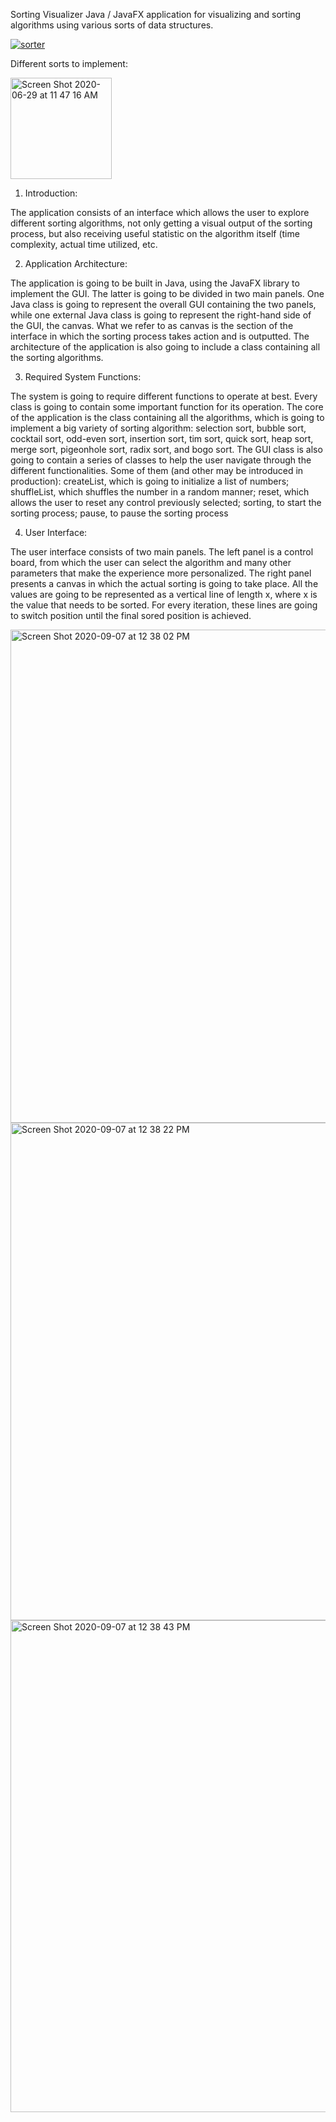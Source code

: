 Sorting Visualizer
Java / JavaFX application for visualizing and sorting algorithms using various sorts of data structures.

 [
![sorter](https://user-images.githubusercontent.com/51719874/86028837-67a73880-ba00-11ea-8c28-e0b35af58c1e.gif)
](url)

Different sorts to implement:

<img width="162" alt="Screen Shot 2020-06-29 at 11 47 16 AM" src="https://user-images.githubusercontent.com/51719874/86027165-5c530d80-b9fe-11ea-9de9-419b172bb5f2.png">

1. Introduction:

The application consists of an interface which allows the user to explore different sorting
algorithms, not only getting a visual output of the sorting process, but also receiving useful
statistic on the algorithm itself (time complexity, actual time utilized, etc.

2. Application Architecture:

The application is going to be built in Java, using the JavaFX library to implement the GUI. The
latter is going to be divided in two main panels. One Java class is going to represent the overall
GUI containing the two panels, while one external Java class is going to represent the right-hand
side of the GUI, the canvas. What we refer to as canvas is the section of the interface in which
the sorting process takes action and is outputted. The architecture of the application is also going
to include a class containing all the sorting algorithms.

3. Required System Functions:

The system is going to require different functions to operate at best. Every class is going to
contain some important function for its operation.
The core of the application is the class containing all the algorithms, which is going to
implement a big variety of sorting algorithm: selection sort, bubble sort, cocktail sort, odd-even
sort, insertion sort, tim sort, quick sort, heap sort, merge sort, pigeonhole sort, radix sort, and
bogo sort.
The GUI class is also going to contain a series of classes to help the user navigate through the
different functionalities. Some of them (and other may be introduced in production): createList,
which is going to initialize a list of numbers; shuffleList, which shuffles the number in a random
manner; reset, which allows the user to reset any control previously selected; sorting, to start the
sorting process; pause, to pause the sorting process

4. User Interface:

The user interface consists of two main panels. The left panel is a control board, from which the
user can select the algorithm and many other parameters that make the experience more
personalized. The right panel presents a canvas in which the actual sorting is going to take place.
All the values are going to be represented as a vertical line of length x, where x is the value that
needs to be sorted. For every iteration, these lines are going to switch position until the final
sored position is achieved.


<img width="789" alt="Screen Shot 2020-09-07 at 12 38 02 PM" src="https://user-images.githubusercontent.com/51719874/92406873-24a3c880-f107-11ea-963a-23be5a5fa527.png">

<img width="796" alt="Screen Shot 2020-09-07 at 12 38 22 PM" src="https://user-images.githubusercontent.com/51719874/92406876-253c5f00-f107-11ea-8bbb-25f4deb0a6e6.png">

<img width="787" alt="Screen Shot 2020-09-07 at 12 38 43 PM" src="https://user-images.githubusercontent.com/51719874/92406874-253c5f00-f107-11ea-9803-64b541e64f8d.png">


